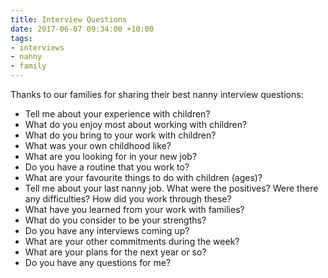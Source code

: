 ```yaml
---
title: Interview Questions
date: 2017-06-07 09:34:00 +10:00
tags:
- interviews
- nanny
- family
---
```


Thanks to our families for sharing their best nanny interview questions: 

* Tell me about your experience with children? 
* What do you enjoy most about working with children? 
* What do you bring to your work with children?
* What was your own childhood like? 
* What are you looking for in your new job? 
* Do you have a routine that you work to? 
* What are your favourite things to do with children (ages)? 
* Tell me about your last nanny job. What were the positives? Were there any difficulties? How did you work through these? 
* What have you learned from your work with families? 
* What do you consider to be your strengths? 
* Do you have any interviews coming up? 
* What are your other commitments during the week?
* What are your plans for the next year or so? 
* Do you have any questions for me? 
